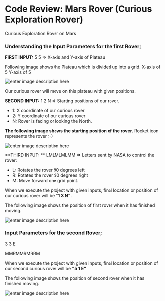 # Code Review: Mars Rover (Curious Exploration Rover)
Curious Exploration Rover on Mars

### Understanding the Input Parameters for the first Rover;

**FIRST INPUT:** 5 5 => X-axis and Y-axis of Plateau

Following image shows the Plateau which is divided up into a grid. 
X-axis of 5
Y-axis of 5 

![enter image description here](https://drive.google.com/uc?export=download&id=1n8kRgjZGxfPgzbu58ZZKh3Cn3UdgWQzR)

Our curious rover will move on this plateau with given positions. 

**SECOND INPUT:** 1 2 N => Starting positions of our rover.
- 1: X coordinate of our curious rover
- 2: Y coordinate of our curious rover
- N: Rover is facing or looking the North.

**The following image shows the starting position of the rover.** Rocket icon represents the rover :-)

![enter image description here](https://drive.google.com/uc?export=download&id=1Gp8hpXfnqof3ZpjeV2owa_i7BrpYj-ib)

**THIRD INPUT: ** LMLMLMLMM => Letters sent by NASA to control the rover:
- L: Rotates the rover 90 degrees left
- R: Rotates the rover 90 degrees right
- M: Move forward one grid point.

When we execute the project with given inputs, final location or position of our curious rover will be **"1 3 N"**.

The following image shows the position of first rover when it has finished moving.

![enter image description here](https://drive.google.com/uc?export=download&id=1k4lIW3tk-Eo0iFeX2nkgP6NT0xl5jwMZ)

### Input Parameters for the second Rover;

3 3 E

MMRMMRMRRM

When we execute the project with given inputs, final location or position of our second curious rover will be **"5 1 E"**

The following image shows the position of second rover when it has finished moving.

![enter image description here](https://drive.google.com/uc?export=download&id=11sAglmpgrnb6TAO_EYNraiFD9ONnoA8S)




